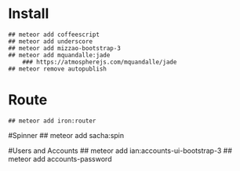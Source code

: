 # Install
    ## meteor add coffeescript
    ## meteor add underscore
    ## meteor add mizzao-bootstrap-3
    ## meteor add mquandalle:jade
        ### https://atmospherejs.com/mquandalle/jade
    ## meteor remove autopublish

# Route
    ## meteor add iron:router

#Spinner
    ## meteor add sacha:spin

#Users and Accounts
    ## meteor add ian:accounts-ui-bootstrap-3
    ## meteor add accounts-password